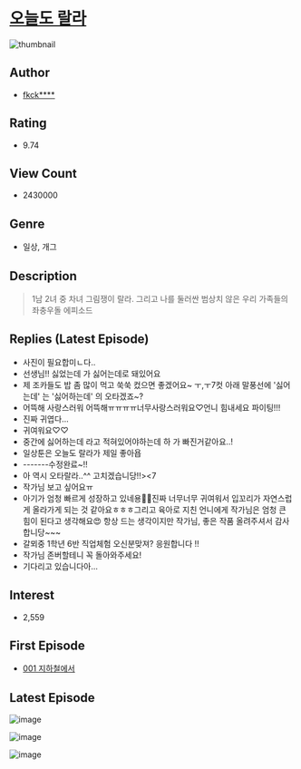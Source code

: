 # [오늘도 랄라](https://comic.naver.com/bestChallenge/list?titleId=681368)
![thumbnail](https://image-comic.pstatic.net/user_contents_data/challenge_comic/2018/01/28/294934/article_thumbnail_202x164_d4bcbb95_b942_4308_8948_2e78879eec7f_00001634.JPEG)

## Author
- [fkck****](https://comic.naver.com/artistTitle?id=294934)

## Rating
- 9.74

## View Count
- 2430000

## Genre
- 일상, 개그

## Description
> 1남 2녀 중 차녀 그림쟁이 랄라. 그리고 나를 둘러싼 범상치 않은 우리 가족들의 좌충우돌 에피소드

## Replies (Latest Episode)
- 사진이 필요합미ㄴ다..
- 선생님!! 싫었는데 가 싫어는데로 돼있어요
- 제 조카들도 밥 좀 많이 먹고 쑥쑥 컸으면 좋겠어요~ ㅜ,ㅜ7컷 아래 말풍선에 '싫어는데' 는 '싫어하는데' 의 오타겠죠~?
- 어뜩해 사랑스러워 어뜩해ㅠㅠㅠㅠ너무사랑스러워요♡언니 힘내세요 파이팅!!!
- 진짜 귀엽다...
- 귀여워요♡♡
- 중간에 싫어하는데 라고 적혀있어야하는데 하 가 빠진거같아요..!
- 일상툰은 오늘도 랄라가 제일 좋아욥
- -------수정완료~!!
- 아 역시 오타랄라..^^ 고치겠습니당!!><7
- 작가님 보고 싶어요ㅠ
- 아기가 엄청 빠르게 성장하고 있네용🥰🥰진짜 너무너무 귀여워서 입꼬리가 자연스럽게 올라가게 되는 것 같아요ㅎㅎㅎ그리고 육아로 지친 언니에게 작가님은 엄청 큰 힘이 된다고 생각해요😍 항상 드는 생각이지만 작가님, 좋은 작품 올려주셔서 감사합니당~~~
- 갈뫼중 1학년 6반 직업체험 오신분맞져? 응원합니다 !!
- 작가님 존버할테니 꼭 돌아와주세요!
- 기다리고 있습니다아...

## Interest
- 2,559

## First Episode
- [001 지하철에서](https://comic.naver.com/bestChallenge/detail?titleId=681368&no=1)

## Latest Episode
![image](https://image-comic.pstatic.net/user_contents_data/challenge_comic/2020/07/20/294934/upload_7005406641426347825.jpeg)

![image](https://image-comic.pstatic.net/user_contents_data/challenge_comic/2020/07/20/294934/upload_4121416207678387507.jpeg)

![image](https://image-comic.pstatic.net/user_contents_data/challenge_comic/2020/07/20/294934/upload_7076106299124559922.jpeg)
